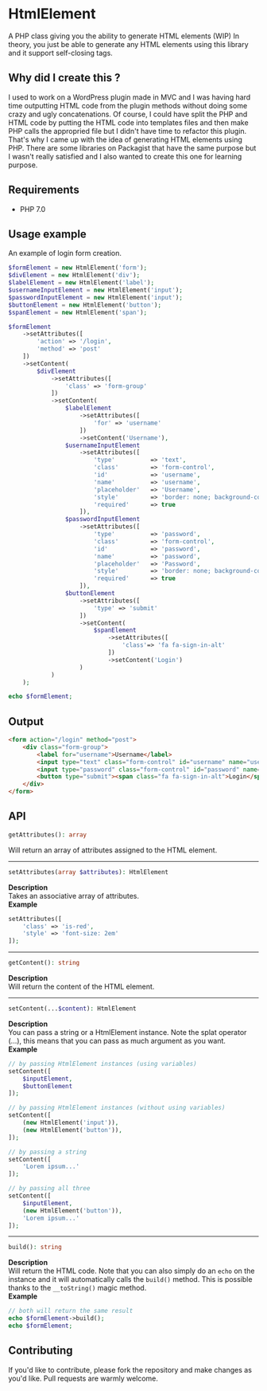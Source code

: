 # HtmlElement
A PHP class giving you the ability to generate HTML elements (WIP)
In theory, you just be able to generate any HTML elements using this library and it support self-closing tags.

## Why did I create this ?
I used to work on a WordPress plugin made in MVC and I was having hard time outputting HTML code from the plugin methods without doing some crazy and ugly concatenations. Of course, I could have split the PHP and HTML code by putting the HTML code into templates files and then make PHP calls the appropried file but I didn't have time to refactor this plugin.
That's why I came up with the idea of generating HTML elements using PHP. There are some libraries on Packagist that have the same purpose but I wasn't really satisfied and I also wanted to create this one for learning purpose.

## Requirements
* PHP 7.0

## Usage example
An example of login form creation.

```php
$formElement = new HtmlElement('form');
$divElement = new HtmlElement('div');
$labelElement = new HtmlElement('label');
$usernameInputElement = new HtmlElement('input');
$passwordInputElement = new HtmlElement('input');
$buttonElement = new HtmlElement('button');
$spanElement = new HtmlElement('span');

$formElement
    ->setAttributes([
        'action' => '/login',
        'method' => 'post'
    ])
    ->setContent(
        $divElement
            ->setAttributes([
                'class' => 'form-group'
            ])
            ->setContent(
                $labelElement
                    ->setAttributes([
                        'for' => 'username'
                    ])
                    ->setContent('Username'),
                $usernameInputElement
                    ->setAttributes([
                        'type'          => 'text',
                        'class'         => 'form-control',
                        'id'            => 'username',
                        'name'          => 'username',
                        'placeholder'   => 'Username',
                        'style'         => 'border: none; background-color: rgba(100, 100, 255, .1)',
                        'required'      => true
                    ]),
                $passwordInputElement
                    ->setAttributes([
                        'type'          => 'password',
                        'class'         => 'form-control',
                        'id'            => 'password',
                        'name'          => 'password',
                        'placeholder'   => 'Password',
                        'style'         => 'border: none; background-color: rgba(100, 100, 255, .1)',
                        'required'      => true
                    ]),
                $buttonElement
                    ->setAttributes([
                        'type' => 'submit'
                    ])
                    ->setContent(
                        $spanElement
                            ->setAttributes([
                                'class'=> 'fa fa-sign-in-alt'
                            ])
                            ->setContent('Login')
                    )
            )
    );

echo $formElement;
```

## Output
```html
<form action="/login" method="post">
    <div class="form-group">
        <label for="username">Username</label>
        <input type="text" class="form-control" id="username" name="username" placeholder="Username" style="border: none; background-color: rgba(100, 100, 255, .1); padding: 10px 15px" required="1">
        <input type="password" class="form-control" id="password" name="password" placeholder="Password" style="border: none; background-color: rgba(100, 100, 255, .1); padding: 10px 15px" required="1">
        <button type="submit"><span class="fa fa-sign-in-alt">Login</span></button>
    </div>
</form>
```

## API
```php
getAttributes(): array
```
Will return an array of attributes assigned to the HTML element.

---
```php
setAttributes(array $attributes): HtmlElement
```
**Description**  
Takes an associative array of attributes.  
**Example**  
```php
setAttributes([
    'class' => 'is-red',
    'style' => 'font-size: 2em'
]);
```

---
```php
getContent(): string
```
**Description**  
Will return the content of the HTML element.

---
```php
setContent(...$content): HtmlElement
```
**Description**  
You can pass a string or a HtmlElement instance. Note the splat operator (...), this means that you can pass as much argument as you want.  
**Example** 
```php
// by passing HtmlElement instances (using variables)
setContent([
    $inputElement,
    $buttonElement
]);

// by passing HtmlElement instances (without using variables)
setContent([
    (new HtmlElement('input')),
    (new HtmlElement('button')),
]);

// by passing a string
setContent([
    'Lorem ipsum...'
]);

// by passing all three
setContent([
    $inputElement,
    (new HtmlElement('button')),
    'Lorem ipsum...'
]);
```

---
```php
build(): string
```
**Description**  
Will return the HTML code. Note that you can also simply do an `echo` on the instance and it will automatically calls the `build()` method. This is possible thanks to the `__toString()` magic method.  
**Example**  
```php
// both will return the same result
echo $formElement->build();
echo $formElement;
```

## Contributing
If you'd like to contribute, please fork the repository and make changes as you'd like. Pull requests are warmly welcome.
